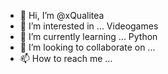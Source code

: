 - 👋 Hi, I’m @xQualitea
- 👀 I’m interested in ... Videogames
- 🌱 I’m currently learning ... Python
- 💞️ I’m looking to collaborate on ...
- 📫 How to reach me ... 

<!---
xQualitea/xQualitea is a ✨ special ✨ repository because its `README.md` (this file) appears on your GitHub profile.
You can click the Preview link to take a look at your changes.
--->
